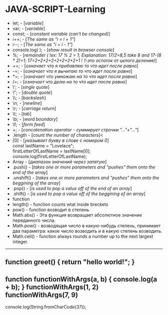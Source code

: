 # JAVA-SCRIPT-Learning
- let; - [*variable*]
- var; - [*variable*]
- const; - [*constant variable (can't be changed)*]
- i++; - [*The same as "i = i + 1"*]
- i--; - [*The same as "i = i - 1"*]
- console.log( ); - [*show result in browser console*]
- %;  - [*remainder ( !ex: 17 % 2 = 1; Explanation: 17/2=8,5 take 8 and 17-(8 * 2)=1; 17=2+2+2+2+2+2+2+2+1 ! 1-это остаток от целого деления)*]
- +=; - [*означает что я прибавляю то что идет после равно*]
- -=; - [*означает что я вычитаю то что идет после равно*]
- \*=; - [*означает что умножаю на то что идет после равно*]
- /=; - [*означает что делю на то что идет после равно*]
- \\'; - [*single quote*]
- \\"; - [*double quote*]
- \\\\; - [*backslash*]
- \n; -	[*newline*]
- \r; -	[*carriage return*]
- \t; -	[*tab*]
- \b; -	[*word boundary*]
- \f; -	[*form feed*]
- +; - [*concatenation operator - суммирует строчки "..."+"..."*]
- .length - [*count the number of characters*]<
- [0] - [*указывает букву в слове с номером 0*]<br>
          const lastName = "Lovelace";<br>
          firstLetterOfLastName = lastName[0];<br>
          console.log(firstLetterOfLastName);<br>
- Array - [*диапазон значений через запятую*]<br>
- .push() - [*takes one or more parameters and "pushes" them onto the end of the array*]<br>
- .unshift() - [*takes one or more parameters and "pushes" them onto the beggining of the array*]<br>
- .pop() - [*is used to pop a value off of the end of an array*]<br>
- .shift() - [*is used to pop a value off of the beggining of an array*]<br>
- function 
- length() - function counts wtat inside breckets<br>
- pow() - function возводит в степень<br>
- Math.abs() - Эта функция возвращает абсолютное значение переданного числа.
- Math.pow() - возводящая число в какую-нибудь степень, принимает два параметра: какое число возводить и в какую степень возводить.
- Math.ceil() - function always rounds a number up to the next largest integer.
----
function greet() {
  return "hello world!";
}
----
function functionWithArgs(a, b) {
  console.log(a + b);
}
functionWithArgs(1, 2)
functionWithArgs(7, 9)
----
console.log(String.fromCharCode(37));
